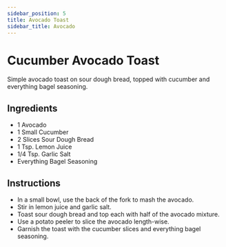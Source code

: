 ```yaml
---
sidebar_position: 5
title: Avocado Toast
sidebar_title: Avocado
---
```


# Cucumber Avocado Toast
Simple avocado toast on sour dough bread, topped with cucumber and everything bagel seasoning. 

## Ingredients
- 1 Avocado
- 1 Small Cucumber
- 2 Slices Sour Dough Bread
- 1 Tsp. Lemon Juice
- 1/4 Tsp. Garlic Salt
- Everything Bagel Seasoning

## Instructions
- In a small bowl, use the back of the fork to mash the avocado.
- Stir in lemon juice and garlic salt.
- Toast sour dough bread and top each with half of the avocado mixture.
- Use a potato peeler to slice the avocado length-wise.
- Garnish the toast with the cucumber slices and everything bagel seasoning.